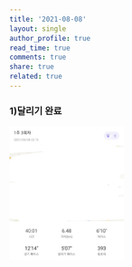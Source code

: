 ```yaml
---
title: '2021-08-08'
layout: single
author_profile: true
read_time: true
comments: true
share: true
related: true
---
```

### 1)달리기 완료
<img src="/assets/images/run/20210808.jpg" width="40%" height="30%">